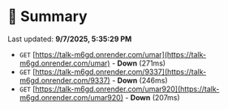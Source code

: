 # 📖 Summary
Last updated: **9/7/2025, 5:35:29 PM**

- `GET` [https://talk-m6gd.onrender.com/umar](https://talk-m6gd.onrender.com/umar) - **Down** (271ms)
- `GET` [https://talk-m6gd.onrender.com/9337](https://talk-m6gd.onrender.com/9337) - **Down** (246ms)
- `GET` [https://talk-m6gd.onrender.com/umar920](https://talk-m6gd.onrender.com/umar920) - **Down** (207ms)
